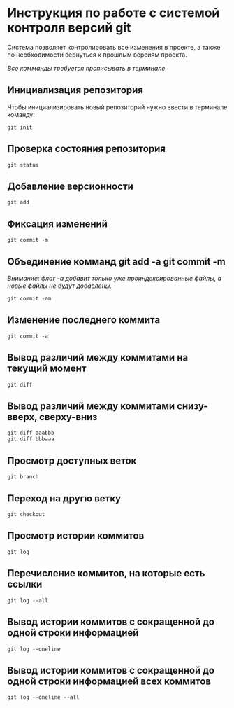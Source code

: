 # **Инструкция по работе с системой контроля версий git**

Система позволяет контролировать все изменения в проекте,
а также по необходимости вернуться к прошлым версиям проекта.

*Все комманды требуется прописывать в терминале*

## Инициализация репозитория

Чтобы инициализировать новый репозиторий нужно ввести в терминале команду:

    git init

## Проверка состояния репозитория

    git status

## Добавление версионности

    git add

## Фиксация изменений

    git commit -m

## Объединение комманд git add -a git commit -m
*Внимание: флаг -a добавит только уже проиндекcированные файлы, а новые файлы не будут добавлены.*

    git commit -am

## Изменение последнего коммита

    git commit -a

## Вывод различий между коммитами на текущий момент

    git diff

## Вывод различий между коммитами снизу-вверх, сверху-вниз

    git diff aaabbb
    git diff bbbaaa

## Просмотр доступных веток

    git branch

## Переход на другю ветку 

    git checkout

## Просмотр истории коммитов 

    git log

## Перечисление коммитов, на которые есть ссылки

    git log --all

## Вывод истории коммитов с сокращенной до одной строки информацией

    git log --oneline

## Вывод истории коммитов с сокращенной до одной строки информацией всех коммитов

    git log --oneline --all